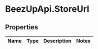# BeezUpApi.StoreUrl

## Properties
Name | Type | Description | Notes
------------ | ------------- | ------------- | -------------


